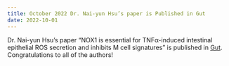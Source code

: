 ```yaml
---
title: October 2022 Dr. Nai-yun Hsu’s paper is Published in Gut
date: 2022-10-01
---
```


Dr. Nai-yun Hsu’s paper “NOX1 is essential for TNFα-induced intestinal epithelial ROS secretion and inhibits M cell signatures” is published in [Gut](https://gut.bmj.com/content/72/4/654.info). Congratulations to all of the authors!
